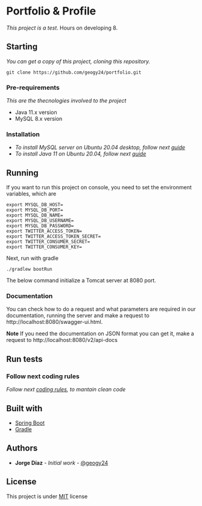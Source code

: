 # Portfolio & Profile

_This project is a test_. Hours on developing 8. 

## Starting

_You can get a copy of this project, cloning this repository._

```
git clone https://github.com/geogy24/portfolio.git
```

### Pre-requirements

_This are the thecnologies involved to the project_

- Java 11.x version
- MySQL 8.x version

### Installation

- _To install MySQL server on Ubuntu 20.04 desktop, follow next [guide](https://www.digitalocean.com/community/tutorials/how-to-install-mysql-on-ubuntu-20-04-es)_
- _To install Java 11 on Ubuntu 20.04, follow next [guide](https://www.digitalocean.com/community/tutorials/como-instalar-java-con-apt-en-ubuntu-18-04-es)_

## Running


If you want to run this project on console, you need to set the environment variables, which are

```
export MYSQL_DB_HOST=
export MYSQL_DB_PORT=
export MYSQL_DB_NAME=
export MYSQL_DB_USERNAME=
export MYSQL_DB_PASSWORD=
export TWITTER_ACCESS_TOKEN=
export TWITTER_ACCESS_TOKEN_SECRET=
export TWITTER_CONSUMER_SECRET=
export TWITTER_CONSUMER_KEY=
```

Next, run with gradle

```
./gradlew bootRun
```

The below command initialize a Tomcat server at 8080 port.

### Documentation

You can check how to do a request and what parameters are required in our documentation,
running the server and make a request to http://localhost:8080/swagger-ui.html.

**Note**
If you need the documentation on JSON format you can get it, make a request to
http://localhost:8080/v2/api-docs

## Run tests️


### Follow next coding rules

_Follow next [coding rules](https://google.github.io/styleguide/javaguide.html), to mantain clean code_

## Built with

* [Spring Boot](https://spring.io/guides/gs/spring-boot/)
* [Gradle](https://gradle.org/)

## Authors

* **Jorge Díaz** - *Initial work* - [@geogy24](https://github.com/geogy24)

## License

This project is under [MIT](https://opensource.org/licenses/MIT) license

